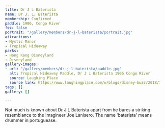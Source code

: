 ```yaml
---
title: Dr J L Baterista
name: Dr J. L. Baterista
membership: Confirmed
paddle: 1906, Congo River
fez: false
portrait: "/gallery/members/dr-j-l-baterista/portrait.jpg"
attractions:
- Mystic Manor
- Tropical Hideaway
parks:
- Hong Kong Disneyland
- Disneyland
gallery-images:
- url: "/gallery/members/dr-j-l-baterista/paddle.jpg"
  alt: Tropical Hideaway Paddle, Dr J L Baterista 1906 Congo River
  source: Laughing Place
  source link: https://www.laughingplace.com/w/blogs/disney-buzz/2018/12/19/imagineer-says-disneylands-tropical-hideaway-contains-clues-for-future-attractions/
tags: []
gallery: []

---
```

Not much is known about Dr J L Baterista apart from he bares a striking resemblance to the Imagineer Joe Lanisero. The name 'baterista' means drummer in portuguease.